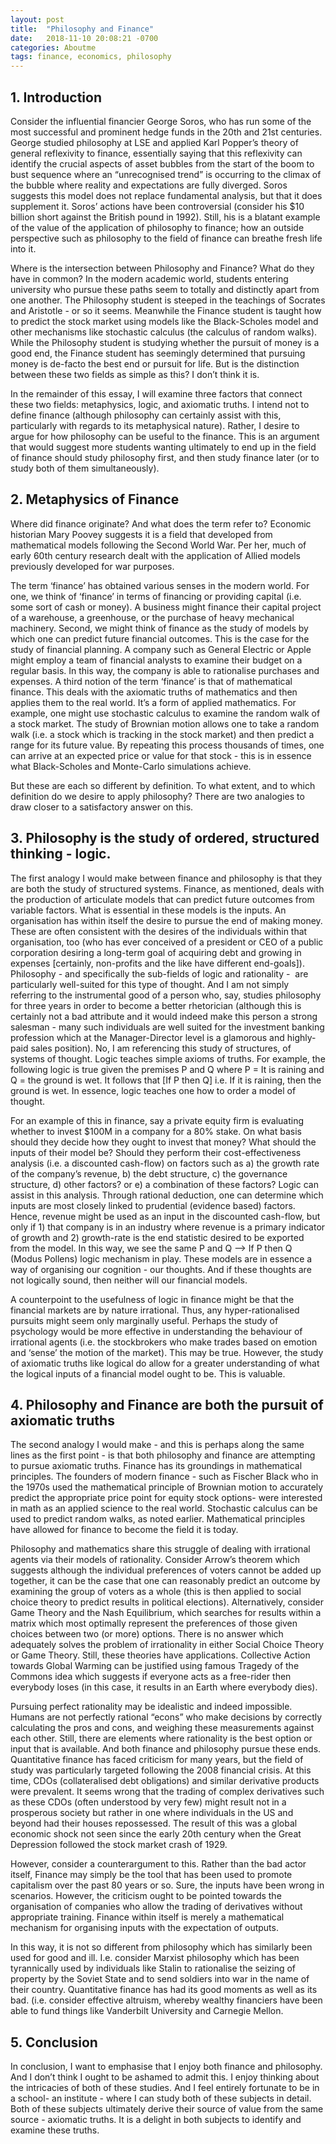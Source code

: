 ```yaml
---
layout: post
title:  "Philosophy and Finance"
date:   2018-11-10 20:08:21 -0700
categories: Aboutme
tags: finance, economics, philosophy
---
```

## 1.	Introduction

Consider the influential financier George Soros, who has run some of the most successful and prominent hedge funds in the 20th and 21st centuries. George studied philosophy at LSE and applied Karl Popper’s theory of general reflexivity to finance, essentially saying that this reflexivity can identify the crucial aspects of asset bubbles from the start of the boom to bust sequence where an “unrecognised trend” is occurring to the climax of the bubble where reality and expectations are fully diverged. Soros suggests this model does not replace fundamental analysis, but that it does supplement it. Soros’ actions have been controversial (consider his $10 billion short against the British pound in 1992). Still, his is a blatant example of the value of the application of philosophy to finance; how an outside perspective such as philosophy to the field of finance can breathe fresh life into it. 

Where is the intersection between Philosophy and Finance? What do they have in common? In the modern academic world, students entering university who pursue these paths seem to totally and distinctly apart from one another. The Philosophy student is steeped in the teachings of Socrates and Aristotle - or so it seems. Meanwhile the Finance student is taught how to predict the stock market using models like the Black-Scholes model and other mechanisms like stochastic calculus (the calculus of random walks). While the Philosophy student is studying whether the pursuit of money is a good end, the Finance student has seemingly determined that pursuing money is de-facto the best end or pursuit for life. But is the distinction between these two fields as simple as this? I don’t think it is.

In the remainder of this essay, I will examine three factors that connect these two fields: metaphysics, logic, and axiomatic truths. I intend not to define finance (although philosophy can certainly assist with this, particularly with regards to its metaphysical nature). Rather, I desire to argue for how philosophy can be useful to the finance. This is an argument that would suggest more students wanting ultimately to end up in the field of finance should study philosophy first, and then study finance later (or to study both of them simultaneously). 

## 2.	Metaphysics of Finance 

Where did finance originate? And what does the term refer to? Economic historian Mary Poovey suggests it is a field that developed from mathematical models following the Second World War. Per her, much of early 60th century research dealt with the application of Allied models previously developed for war purposes.

The term ‘finance’ has obtained various senses in the modern world. For one, we think of ‘finance’ in terms of financing or providing capital (i.e. some sort of cash or money). A business might finance their capital project of a warehouse, a greenhouse, or the purchase of heavy mechanical machinery. Second, we might think of finance as the study of models by which one can predict future financial outcomes. This is the case for the study of financial planning. A company such as General Electric or Apple might employ a team of financial analysts to examine their budget on a regular basis. In this way, the company is able to rationalise purchases and expenses. A third notion of the term ‘finance’ is that of mathematical finance. This deals with the axiomatic truths of mathematics and then applies them to the real world. It’s a form of applied mathematics. For example, one might use stochastic calculus to examine the random walk of a stock market. The study of Brownian motion allows one to take a random walk (i.e. a stock which is tracking in the stock market) and then predict a range for its future value. By repeating this process thousands of times, one can arrive at an expected price or value for that stock - this is in essence what Black-Scholes and Monte-Carlo simulations achieve. 

But these are each so different by definition. To what extent, and to which definition do we desire to apply philosophy? There are two analogies to draw closer to a satisfactory answer on this.

## 3.	Philosophy is the study of ordered, structured thinking - logic.  

The first analogy I would make between finance and philosophy is that they are both the study of structured systems. Finance, as mentioned, deals with the production of articulate models that can predict future outcomes from variable factors. What is essential in these models is the inputs. An organisation has within itself the desire to pursue the end of making money. These are often consistent with the desires of the individuals within that organisation, too (who has ever conceived of a president or CEO of a public corporation desiring a long-term goal of acquiring debt and growing in expenses [certainly, non-profits and the like have different end-goals]). Philosophy - and specifically the sub-fields of logic and rationality -  are particularly well-suited for this type of thought. And I am not simply referring to the instrumental good of a person who, say, studies philosophy for three years in order to become a better rhetorician (although this is certainly not a bad attribute and it would indeed make this person a strong salesman - many such individuals are well suited for the investment banking profession which at the Manager-Director level is a glamorous and highly-paid sales position). No, I am referencing this study of structures, of systems of thought. Logic teaches simple axioms of truths. For example, the following logic is true given the premises P and Q where P = It is raining and Q = the ground is wet. It follows that [If P then Q] i.e. If it is raining, then the ground is wet. In essence, logic teaches one how to order a model of thought.

For an example of this in finance, say a private equity firm is evaluating whether to invest $100M in a company for a 80% stake. On what basis should they decide how they ought to invest that money? What should the inputs of their model be? Should they perform their cost-effectiveness analysis (i.e. a discounted cash-flow) on factors such as a) the growth rate of the company’s revenue, b) the debt structure, c) the governance structure, d) other factors? or e) a combination of these factors? Logic can assist in this analysis. Through rational deduction, one can determine which inputs are most closely linked to prudential (evidence based) factors. Hence, revenue might be used as an input in the discounted cash-flow, but only if 1) that company is in an industry where revenue is a primary indicator of growth and 2) growth-rate is the end statistic desired to be exported from the model. In this way, we see the same P and Q —> If P then Q (Modus Pollens) logic mechanism in play. These models are in essence a way of organising our cognition - our thoughts. And if these thoughts are not logically sound, then neither will our financial models.

A counterpoint to the usefulness of logic in finance might be that the financial markets are by nature irrational. Thus, any hyper-rationalised pursuits might seem only marginally useful. Perhaps the study of psychology would be more effective in understanding the behaviour of irrational agents (i.e. the stockbrokers who make trades based on emotion and ‘sense’ the motion of the market). This may be true. However, the study of axiomatic truths like logical do allow for a greater understanding of what the logical inputs of a financial model ought to be. This is valuable.

## 4.	Philosophy and Finance are both the pursuit of axiomatic truths 

The second analogy I would make - and this is perhaps along the same lines as the first point - is that both philosophy and finance are attempting to pursue axiomatic truths. Finance has its groundings in mathematical principles. The founders of modern finance - such as Fischer Black who in the 1970s used the mathematical principle of Brownian motion to accurately predict the appropriate price point for equity stock options- were interested in math as an applied science to the real world. Stochastic calculus can be used to predict random walks, as noted earlier. Mathematical principles have allowed for finance to become the field it is today.

Philosophy and mathematics share this struggle of dealing with irrational agents via their models of rationality. Consider Arrow’s theorem which suggests although the individual preferences of voters cannot be added up together, it can be the case that one can reasonably predict an outcome by examining the group of voters as a whole (this is then applied to social choice theory to predict results in political elections). Alternatively, consider Game Theory and the Nash Equilibrium, which searches for results within a matrix which most optimally represent the preferences of those given choices between two (or more) options. There is no answer which adequately solves the problem of irrationality in either Social Choice Theory or Game Theory. Still, these theories have applications. Collective Action towards Global Warming can be justified using famous Tragedy of the Commons idea which suggests if everyone acts as a free-rider then everybody loses (in this case, it results in an Earth where everybody dies).

Pursuing perfect rationality may be idealistic and indeed impossible. Humans are not perfectly rational “econs” who make decisions by correctly calculating the pros and cons, and weighing these measurements against each other. Still, there are elements where rationality is the best option or input that is available. And both finance and philosophy pursue these ends. Quantitative finance has faced criticism for many years, but the field of study was particularly targeted following the 2008 financial crisis. At this time, CDOs (collateralised debt obligations) and similar derivative products were prevalent. It seems wrong that the trading of complex derivatives such as these CDOs (often understood by very few) might result not in a prosperous society but rather in one where individuals in the US and beyond had their houses repossessed. The result of this was a global economic shock not seen since the early 20th century when the Great Depression followed the stock market crash of 1929.

However, consider a counterargument to this. Rather than the bad actor itself, Finance may simply be the tool that has been used to promote capitalism over the past 80 years or so. Sure, the inputs have been wrong in scenarios. However, the criticism ought to be pointed towards the organisation of companies who allow the trading of derivatives without appropriate training. Finance within itself is merely a mathematical mechanism for organising inputs with the expectation of outputs.

In this way, it is not so different from philosophy which has similarly been used for good and ill. I.e. consider Marxist philosophy which has been tyrannically used by individuals like Stalin to rationalise the seizing of property by the Soviet State and to send soldiers into war in the name of their country. Quantitative finance has had its good moments as well as its bad. (i.e. consider effective altruism, whereby wealthy financiers have been able to fund things like Vanderbilt University and Carnegie Mellon.

## 5.	Conclusion 

In conclusion, I want to emphasise that I enjoy both finance and philosophy. And I don’t think I ought to be ashamed to admit this. I enjoy thinking about the intricacies of both of these studies. And I feel entirely fortunate to be in a school- an institute - where I can study both of these subjects in detail. Both of these subjects ultimately derive their source of value from the same source - axiomatic truths.  It is a delight in both subjects to identify and examine these truths.
